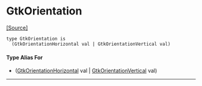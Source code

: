 # GtkOrientation
<span class="source-link">[[Source]](src/gtk3/GtkOrientation.md#L5)</span>
```pony
type GtkOrientation is
  (GtkOrientationHorizontal val | GtkOrientationVertical val)
```

#### Type Alias For

* ([GtkOrientationHorizontal](gtk3-GtkOrientationHorizontal.md) val | [GtkOrientationVertical](gtk3-GtkOrientationVertical.md) val)

---

